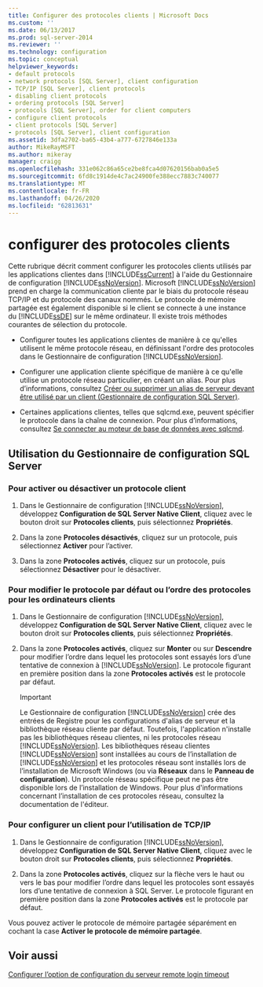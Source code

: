 ```yaml
---
title: Configurer des protocoles clients | Microsoft Docs
ms.custom: ''
ms.date: 06/13/2017
ms.prod: sql-server-2014
ms.reviewer: ''
ms.technology: configuration
ms.topic: conceptual
helpviewer_keywords:
- default protocols
- network protocols [SQL Server], client configuration
- TCP/IP [SQL Server], client protocols
- disabling client protocols
- ordering protocols [SQL Server]
- protocols [SQL Server], order for client computers
- configure client protocols
- client protocols [SQL Server]
- protocols [SQL Server], client configuration
ms.assetid: 3dfa2702-ba65-43b4-a777-6727846e133a
author: MikeRayMSFT
ms.author: mikeray
manager: craigg
ms.openlocfilehash: 331e062c86a65ce2be8fca4d07620156bab0a5e5
ms.sourcegitcommit: 6fd8c1914de4c7ac24900fe388ecc7883c740077
ms.translationtype: MT
ms.contentlocale: fr-FR
ms.lasthandoff: 04/26/2020
ms.locfileid: "62813631"
---
```

# <a name="configure-client-protocols"></a>configurer des protocoles clients
  Cette rubrique décrit comment configurer les protocoles clients utilisés par les applications clientes dans [!INCLUDE[ssCurrent](../../includes/sscurrent-md.md)] à l'aide du Gestionnaire de configuration [!INCLUDE[ssNoVersion](../../includes/ssnoversion-md.md)]. Microsoft [!INCLUDE[ssNoVersion](../../includes/ssnoversion-md.md)] prend en charge la communication cliente par le biais du protocole réseau TCP/IP et du protocole des canaux nommés. Le protocole de mémoire partagée est également disponible si le client se connecte à une instance du [!INCLUDE[ssDE](../../includes/ssde-md.md)] sur le même ordinateur. Il existe trois méthodes courantes de sélection du protocole.  
  
-   Configurer toutes les applications clientes de manière à ce qu'elles utilisent le même protocole réseau, en définissant l'ordre des protocoles dans le Gestionnaire de configuration [!INCLUDE[ssNoVersion](../../includes/ssnoversion-md.md)].  
  
-   Configurer une application cliente spécifique de manière à ce qu'elle utilise un protocole réseau particulier, en créant un alias. Pour plus d’informations, consultez [Créer ou supprimer un alias de serveur devant être utilisé par un client &#40;Gestionnaire de configuration SQL Server&#41;](create-or-delete-a-server-alias-for-use-by-a-client.md).  
  
-   Certaines applications clientes, telles que sqlcmd.exe, peuvent spécifier le protocole dans la chaîne de connexion. Pour plus d’informations, consultez [Se connecter au moteur de base de données avec sqlcmd](../../relational-databases/scripting/sqlcmd-connect-to-the-database-engine.md).  
  
##  <a name="using-sql-server-configuration-manager"></a><a name="SSMSProcedure"></a> Utilisation du Gestionnaire de configuration SQL Server  
  
###  <a name="to-enable-or-disable-a-client-protocol"></a><a name="EnableDisable"></a> Pour activer ou désactiver un protocole client  
  
1.  Dans le Gestionnaire de configuration [!INCLUDE[ssNoVersion](../../includes/ssnoversion-md.md)], développez **Configuration de SQL Server Native Client**, cliquez avec le bouton droit sur **Protocoles clients**, puis sélectionnez **Propriétés**.  
  
2.  Dans la zone **Protocoles désactivés**, cliquez sur un protocole, puis sélectionnez **Activer** pour l’activer.  
  
3.  Dans la zone **Protocoles activés**, cliquez sur un protocole, puis sélectionnez **Désactiver** pour le désactiver.  
  
###  <a name="to-change-the-default-protocol-or-the-protocol-order-for-client-computers"></a><a name="ChangeDefault"></a> Pour modifier le protocole par défaut ou l’ordre des protocoles pour les ordinateurs clients  
  
1.  Dans le Gestionnaire de configuration [!INCLUDE[ssNoVersion](../../includes/ssnoversion-md.md)], développez **Configuration de SQL Server Native Client**, cliquez avec le bouton droit sur **Protocoles clients**, puis sélectionnez **Propriétés**.  
  
2.  Dans la zone **Protocoles activés**, cliquez sur **Monter** ou sur **Descendre** pour modifier l’ordre dans lequel les protocoles sont essayés lors d’une tentative de connexion à [!INCLUDE[ssNoVersion](../../includes/ssnoversion-md.md)]. Le protocole figurant en première position dans la zone **Protocoles activés** est le protocole par défaut.  
  
    > [!IMPORTANT]  
    >  Le Gestionnaire de configuration [!INCLUDE[ssNoVersion](../../includes/ssnoversion-md.md)] crée des entrées de Registre pour les configurations d'alias de serveur et la bibliothèque réseau cliente par défaut. Toutefois, l'application n'installe pas les bibliothèques réseau clientes, ni les protocoles réseau [!INCLUDE[ssNoVersion](../../includes/ssnoversion-md.md)]. Les bibliothèques réseau clientes [!INCLUDE[ssNoVersion](../../includes/ssnoversion-md.md)] sont installées au cours de l’installation de [!INCLUDE[ssNoVersion](../../includes/ssnoversion-md.md)] et les protocoles réseau sont installés lors de l’installation de Microsoft Windows (ou via **Réseaux** dans le **Panneau de configuration**). Un protocole réseau spécifique peut ne pas être disponible lors de l’installation de Windows. Pour plus d'informations concernant l’installation de ces protocoles réseau, consultez la documentation de l'éditeur.  
  
###  <a name="to-configure-a-client-to-use-tcpip"></a><a name="Configure"></a> Pour configurer un client pour l’utilisation de TCP/IP  
  
1.  Dans le Gestionnaire de configuration [!INCLUDE[ssNoVersion](../../includes/ssnoversion-md.md)], développez **Configuration de SQL Server Native Client**, cliquez avec le bouton droit sur **Protocoles clients**, puis sélectionnez **Propriétés**.  
  
2.  Dans la zone **Protocoles activés**, cliquez sur la flèche vers le haut ou vers le bas pour modifier l’ordre dans lequel les protocoles sont essayés lors d’une tentative de connexion à SQL Server. Le protocole figurant en première position dans la zone **Protocoles activés** est le protocole par défaut.  
  
 Vous pouvez activer le protocole de mémoire partagée séparément en cochant la case **Activer le protocole de mémoire partagée**.  
  
## <a name="see-also"></a>Voir aussi  
 [Configurer l’option de configuration du serveur remote login timeout](configure-the-remote-login-timeout-server-configuration-option.md)  
  
  
